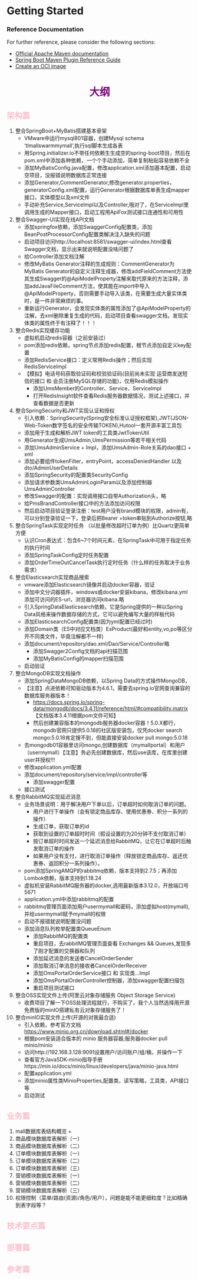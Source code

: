 # Getting Started

### Reference Documentation

For further reference, please consider the following sections:

* [Official Apache Maven documentation](https://maven.apache.org/guides/index.html)
* [Spring Boot Maven Plugin Reference Guide](https://docs.spring.io/spring-boot/docs/2.7.11/maven-plugin/reference/html/)
* [Create an OCI image](https://docs.spring.io/spring-boot/docs/2.7.11/maven-plugin/reference/html/#build-image)

# <div style="color: purple;text-align: center;">大纲</div>
## <span style="color: pink;">架构篇</span>
1. 整合SpringBoot+MyBatis搭建基本骨架
   + VMware中运行mysql801容器，创建Mysql schema ‘tlmallswarmmymall’,执行sql脚本生成各表
   + 用Spring.initializer.io不带任何依赖生生成空的spring-boot项目，然后在pom.xml中添加各种依赖，一个个手动添加，简单复制粘贴容易依赖不全
   + 添加MyBatisConfig.java配置，修改application.xml添加基本配置，启动空项目，没报错说明数据库正常连接
   + 添加Generator,CommentGenerator,修改generator.properties，generatorConfig.xml配置，运行Generator根据数据库单表生成mapper接口，实体模型以及xml文件
   + 手动补充Service,ServiceImpl以及Controller,哦对了，在ServiceImpl里调用生成的Mapper接口，启动工程用ApiFox测试接口连通性和可用性
2. 整合Swagger-UI实现在线API文档
   + 添加springfox依赖，添加SwaggerConfig配置类，添加BeanPostProcessorConfig配置类解决注入缺失的问题
   + 启动项目访问http://localhost:8581/swagger-ui/index.html查看Swagger文档，显示出来就说明配置没啥问题了
   + 给Controller添加文档注解
   + 修改MyBatis Generator注释的生成规则：CommentGenerator为MyBatis Generator的自定义注释生成器，修改addFieldComment方法使其生成Swagger的@ApiModelProperty注解来取代原来的方法注释，添加addJavaFileComment方法，使其能在import中导入@ApiModelProperty，否则需要手动导入该类，在需要生成大量实体类时，是一件非常麻烦的事。
   + 重新运行Generator，会发现实体类的属性添加了@ApiModelProperty的注解，去xml删除重复生成的代码，启动项目查看swagger文档，发现实体类的属性终于有注释了！！！
3. 整合Redis实现缓存功能
   + 虚拟机启动redis容器（之前安装过）
   + pom添加redis依赖，spring节点添加redis配置，根节点添加自定义key配置
   + 添加RedisService接口：定义常用Redis操作；然后实现RedisServiceImpl
   + 【模拟】电话号码获取验证码和校验验证码(目前尚未实现 运营商发送短信的接口 和 会员注册MySQL存储的功能)，仅用Redis模拟操作
     + 添加UmsMember的Controller、Service、ServiceImpl
     + 打开RedisInsight软件查看Redis服务器数据情况，测试上述接口，并查看数据是否更新
4. 整合SpringSecurity和JWT实现认证和授权
   + 引入依赖：SpringSecurity(Spring安全标准认证授权框架),JWT(JSON-Web-Token数字签名的安全传输TOKEN),Hutool一套开源丰富工具包
   + 添加用于生成和解析JWT token的工具类JwtTokenUtil
   + 用Generator生成UmsAdmin,UmsPermission等若干相关代码
   + 添加UmsAdminService + Impl，添加UmsAdmin-Role关系的dao接口 + xml
   + 添加必要组件tokenFilter，entryPoint，accessDeniedHandler 以及 dto/AdminUserDetails
   + 添加SpringSecurity的配置类SecurityConfig
   + 添加请求参数类UmsAdminLoginParam以及添加控制器UmsAdminController
   + 修改Swagger的配置：实现调用接口自带Authorization头，略
   + 给PmsBrandController接口中的方法添加访问权限
   + 然后启动项目验证登录注册：test用户没有brand模块的权限，admin有，可以分别登录验证一下，登录后把Bearer +token串贴到Authorize按钮,略
5. 整合SpringTask实现定时任务 （以批量修改超时订单为例）比Quartz更简单方便
   + 认识Cron表达式：包含6~7个时间元素，在SpringTask中可用于指定任务的执行时间
   + 添加SpringTaskConfig定时任务配置
   + 添加OrderTimeOutCancelTask执行定时任务（什么样的任务取决于业务需求）
6. 整合Elasticsearch实现商品搜索
   + vmware添加Elasticsearch镜像并启动docker容器，验证
   + 添加中文分词器插件，windows或docker安装kibana，修改kibana.yml添加可访问的ES-url，浏览器访问kibana.略
   + 引入SpringDataElasticsearch依赖，它是Spring提供的一种以Spring Data风格来操作数据存储的方式，它可以避免编写大量的样板代码
   + 添加ElasticsearchConfig配置类(因为yml配置已经过时)
   + 添加Domain类（ES中对应文档类）EsProduct(最好和entity,vo,po等区分开不同类文件，毕竟注解都不一样)
   + 添加document/repository/dao.xml/Dao/Service/Controller略
     - 添加Swagger2Config文档的api扫描范围
     - 添加MyBatisConfig的mapper扫描范围
   + 启动验证
7. 整合MongoDB实现文档操作
   + 添加SpringDataMongoDB依赖，以Spring Data的方式操作MongoDB，
   + 【注意】点进依赖可知驱动版本为4.6.1，需要去spring.io官网查询兼容的数据库服务器版本！
     - https://docs.spring.io/spring-data/mongodb/docs/3.4.11/reference/html/#compatibility.matrix 【文档版本3.4.11根据pom文件可知】
     - 然后创建兼容版本的mongodb服务器docker容器！5.0.X都行，mongodb官网只提供5.0.18的社区版安装包，仅凭docker search mongo:5.0.18肯定搜不到，但能直接安装docker pull mongo:5.0.18
   + 去mongodb01容器里访问mongo,创建数据库（mymallportal）和用户（usermymall）【注意】务必先创建数据库，然后use该库，在库里创建user并授权!!!
   + 修改application.yml配置
   + 添加document/repository/service/impl/controller等
      - 添加swagger配置
   + 接口测试
8. 整合RabbitMQ实现延迟消息
   + 业务场景说明：用于解决用户下单以后，订单超时如何取消订单的问题。
     - 用户进行下单操作（会有锁定商品库存、使用优惠券、积分一系列的操作）
     - 生成订单，获取订单的id
     - 获取到设置的订单超时时间（假设设置的为20分钟不支付取消订单）
     - 按订单超时时间发送一个延迟消息给RabbitMQ，让它在订单超时后触发取消订单的操作
     - 如果用户没有支付，进行取消订单操作（释放锁定商品库存、返还优惠券、返回积分一系列操作）。
   + pom添加SpringAMQP的rabbitmq依赖，版本支持到2.7.5；再添加Lombok依赖，版本支持到1.18.24
   + 虚拟机安装RabbitMQ服务器的docker,选用最新版本3.12.0，开放端口号5671
   + application.yml中添加rabbitmq的配置
   + rabbitmq管理页面添加用户usermymall和密码，添加虚拟host(mymall),并给usermymall赋予mymall的权限
   + 启动不报错就说明配置没问题
   + 添加消息队列枚举配置类QueueEnum
     - 添加RabbitMQ的配置类
     - 重启项目，去rabbitMQ管理页面查看 Exchanges && Queues,发现多了刚才配置的交换器和队列
     - 添加延迟消息的发送者CancelOrderSender
     - 添加取消订单消息的接收者CancelOrderReceiver
     - 添加OmsPortalOrderService接口 和 实现类...Impl
     - 添加OmsPortalOrderController控制器，添加swagger配置扫描包
     - 重启项目测试接口
9. 整合OSS实现文件上传(阿里云对象存储服务 Object Storage Service)
   + 收费项目了解一下OSS处理流程就行，不购买了，我个人当然选择用开源免费版的minIO搭建私有云对象存储服务了！
10. 整合minIO实现文件上传(开源的对我最合适)
    + 引入依赖，参考官方文档 https://www.minio.org.cn/download.shtml#/docker
    + 根据pom安装适合版本的 minio 服务器容器;服务器docker pull minio/minio
    + 访问http://192.168.3.128:9091设置用户/访问账户/组/桶，并操作一下
    + 查看官方JavaSDK-minio指导手册https://min.io/docs/minio/linux/developers/java/minio-java.html
    + 配置application.yml
    + 添加minio属性类MinioProperties,配置类，读写策略，工具类，API接口等
    + 启动测试
## <span style="color: pink;">业务篇</span>
1. mall数据库表结构概览
    + 
2. 商品模块数据库表解析（一）
3. 商品模块数据库表解析（二）
4. 订单模块数据库表解析（一）
5. 订单模块数据库表解析（二）
6. 订单模块数据库表解析（三）
7. 营销模块数据库表解析（一）
8. 营销模块数据库表解析（二）
9. 营销模块数据库表解析（三）
10. 权限控制（菜单/路由(资源)/角色/用户），问题是能不能更细粒度？比如精确到表字段等？
## <span style="color: pink;">技术要点篇</span>
## <span style="color: pink;">部署篇</span>
## <span style="color: pink;">参考篇</span>